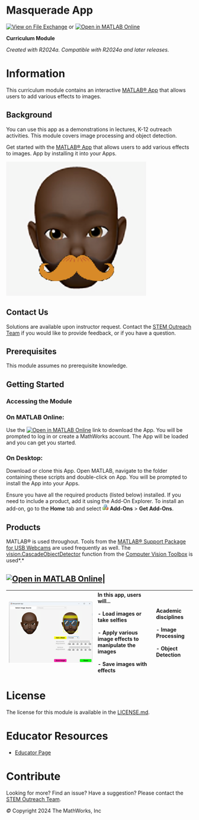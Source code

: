 
# Masquerade App

[![View on File Exchange](https://www.mathworks.com/matlabcentral/images/matlab-file-exchange.svg)](https://www.mathworks.com/matlabcentral/fileexchange/XXXXX-PROJECTNAME) or [![Open in MATLAB Online](https://www.mathworks.com/images/responsive/global/open-in-matlab-online.svg)](https://matlab.mathworks.com/open/github/v1?repo=mathworks/Masquerade-App&project=masquerade-app.prj&file=Addamask.mlapp)


**Curriculum Module**

_Created with R2024a. Compatible with R2024a and later releases._

# Information

This curriculum module contains an interactive [MATLAB® App](https://www.mathworks.com/help/matlab/creating_guis/apps-overview.html) that allows users to add various effects to images.


## Background

You can use this app as a demonstrations in lectures, K\-12 outreach activities. This module covers image processing and object detection.


 Get started with the  [MATLAB® App](https://www.mathworks.com/help/matlab/creating_guis/apps-overview.html)  that allows users to add various effects to images.
 App by installing it into your Apps. 


![image_0.png](Images/image_0.png)

## Contact Us

Solutions are available upon instructor request. Contact the [STEM Outreach Team](http://stemoutreach@groups.mathworks.com) if you would like to provide feedback, or if you have a question.


## Prerequisites

This module assumes no prerequisite knowledge.


## Getting Started
### Accessing the Module
### **On MATLAB Online:**

Use the [![Open in MATLAB Online](https://www.mathworks.com/images/responsive/global/open-in-matlab-online.svg)](https://matlab.mathworks.com/open/github/v1?repo=mathworks/Masquerade-App&project=masquerade-app.prj&file=Addamask.mlapp) link to download the App. You will be prompted to log in or create a MathWorks account. The App will be loaded and you can get you started.

### **On Desktop:**

Download or clone this App. Open MATLAB, navigate to the folder containing these scripts and double\-click on App. You will be prompted to install the App into your Apps. 


Ensure you have all the required products (listed below) installed. If you need to include a product, add it using the Add\-On Explorer. To install an add\-on, go to the **Home** tab and select  ![image_2.png](Images/image_2.png) **Add-Ons** > **Get Add-Ons**. 


## Products

MATLAB® is used throughout. Tools from the [MATLAB® Support Package for USB Webcams](https://www.mathworks.com/matlabcentral/fileexchange/45182-matlab-support-package-for-usb-webcams?s_tid=srchtitle_support_results_1_webcam%20support%20package) are used frequently as well. The [vision.CascadeObjectDetector](https://www.mathworks.com/help/vision/ref/vision.cascadeobjectdetector-system-object.html) function from the  [Computer Vision Toolbox](https://www.mathworks.com/help/vision/index.html?s_tid=hc_product_card) is used*.*

## [![Open in MATLAB Online](https://www.mathworks.com/images/responsive/global/open-in-matlab-online.svg)](https://matlab.mathworks.com/open/github/v1?repo=mathworks/Masquerade-App&project=masquerade-app.prj&file=Addamask.mlapp)| 
![image_3.png](Images/image_3.png) <br>  | **In this app, users will...** <br> <br>-  Load images or take selfies <br> <br>-  Apply various image effects to manipulate the images <br> <br>-  Save images with effects <br>  | **Academic disciplines** <br> <br>-  Image Processing <br> <br>-  Object Detection <br>   |
| :-- | :-- | :-- |

# License

The license for this module is available in the [LICENSE.md](https://github.com/MathWorks-Teaching-Resources/masquerade-App/blob/release/LICENSE.md).

# Educator Resources
-  [Educator Page](https://www.mathworks.com/academia/educators.html) 

# Contribute 

Looking for more? Find an issue? Have a suggestion? Please contact the [STEM Outreach Team](http://stemoutreach@groups.mathworks.com). 


 *©* Copyright 2024 The MathWorks, Inc



